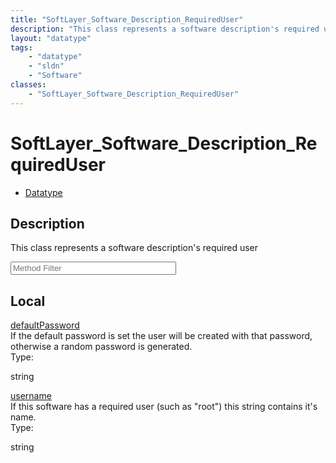 ```yaml
---
title: "SoftLayer_Software_Description_RequiredUser"
description: "This class represents a software description's required user"
layout: "datatype"
tags:
    - "datatype"
    - "sldn"
    - "Software"
classes:
    - "SoftLayer_Software_Description_RequiredUser"
---
```


# SoftLayer_Software_Description_RequiredUser
<div id='service-datatype'>
    <ul id='sldn-reference-tabs'>
        <li id='datatype'> <a href='/reference/datatypes/SoftLayer_Software_Description_RequiredUser' >Datatype</a></li>
    </ul>
</div>

## Description 
This class represents a software description's required user 





<!-- Service Filer BEGIN -->
<div class="view-filters">
        <div class="clearfix">
            <div class="search-input-box">
                <input placeholder="Method Filter" onkeyup="titleSearch(inputId='prop-input', divId='properties', elementClass='prop-row')" 
                    type="text" id="prop-input" value="" size="30" maxlength="128" class="form-text">
            </div>
        </div>
</div>
<!-- Service Filer END -->

<div id="properties" class="content">
    <div id="localProperties" class="prop-content" >
        <h2>Local</h2>
                <div class='prop-row views-row'>
            <span class='views-field-title'><a href="#defaultPassword" name=defaultPassword>defaultPassword</a></span>
            <div class='views-field-body'>If the default password is set the user will be created with that password, otherwise a random password is generated. </div>
            <span class="type-label">Type:</span> <div class='type-content'><p>string</p></div>
        </div>
                <div class='prop-row views-row'>
            <span class='views-field-title'><a href="#username" name=username>username</a></span>
            <div class='views-field-body'>If this software has a required user (such as "root") this string contains it's name. </div>
            <span class="type-label">Type:</span> <div class='type-content'><p>string</p></div>
        </div>
            </div>
    </div>


